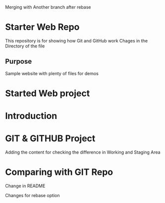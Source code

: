 Merging with Another branch after rebase

# Starter Web Repo

This repository is for showing how Git and GitHub work
Chages in the Directory of the file
## Purpose

Sample website with plenty of files for demos

# Started Web project

# Introduction

# GIT & GITHUB Project

Adding the content for checking the difference in Working and Staging Area

# Comparing with GIT Repo

Change in README 

Changes for rebase option
